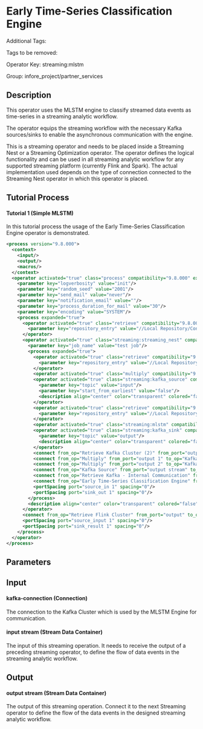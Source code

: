 
# Early Time-Series Classification Engine

Additional Tags: 

Tags to be removed:

Operator Key: streaming:mlstm

Group: infore_project/partner_services

## Description

This operator uses the MLSTM engine to classify streamed data events as time-series in a streaming analytic workflow.

The operator equips the streaming workflow with the necessary Kafka sources/sinks to enable the asynchronous communication with the engine.

This is a streaming operator and needs to be placed inside a Streaming Nest or a Streaming Optimization operator.
The operator defines the logical functionality and can be used in all streaming analytic workflow for any supported streaming platform (currently Flink and Spark).
The actual implementation used depends on the type of connection connected to the Streaming Nest operator in which this operator is placed.

## Tutorial Process

#### Tutorial 1 (Simple MLSTM)

In this tutorial process the usage of the Early Time-Series Classification Engine operator is demonstrated.

```xml
<process version="9.8.000">
  <context>
    <input/>
    <output/>
    <macros/>
  </context>
  <operator activated="true" class="process" compatibility="9.8.000" expanded="true" name="Process" origin="GENERATED_TUTORIAL">
    <parameter key="logverbosity" value="init"/>
    <parameter key="random_seed" value="2001"/>
    <parameter key="send_mail" value="never"/>
    <parameter key="notification_email" value=""/>
    <parameter key="process_duration_for_mail" value="30"/>
    <parameter key="encoding" value="SYSTEM"/>
    <process expanded="true">
      <operator activated="true" class="retrieve" compatibility="9.8.000" expanded="true" height="68" name="Retrieve Flink Cluster" origin="GENERATED_TUTORIAL" width="90" x="179" y="34">
        <parameter key="repository_entry" value="//Local Repository/Connections/Flink Cluster"/>
      </operator>
      <operator activated="true" class="streaming:streaming_nest" compatibility="0.6.000-SNAPSHOT" expanded="true" height="82" name="Streaming Nest" origin="GENERATED_TUTORIAL" width="90" x="380" y="34">
        <parameter key="job_name" value="test job"/>
        <process expanded="true">
          <operator activated="true" class="retrieve" compatibility="9.8.000" expanded="true" height="68" name="Retrieve Kafka Cluster (2)" origin="GENERATED_TUTORIAL" width="90" x="45" y="34">
            <parameter key="repository_entry" value="//Local Repository/Connections/Kafka Cluster"/>
          </operator>
          <operator activated="true" class="multiply" compatibility="9.8.000" expanded="true" height="103" name="Multiply" origin="GENERATED_TUTORIAL" width="90" x="179" y="34"/>
          <operator activated="true" class="streaming:kafka_source" compatibility="0.6.000-SNAPSHOT" expanded="true" height="68" name="Kafka Source" origin="GENERATED_TUTORIAL" width="90" x="313" y="187">
            <parameter key="topic" value="input"/>
            <parameter key="start_from_earliest" value="false"/>
            <description align="center" color="transparent" colored="false" width="126">Receive input events from the input kafka topic</description>
          </operator>
          <operator activated="true" class="retrieve" compatibility="9.8.000" expanded="true" height="68" name="Retrieve Kafka - Internal Communication" origin="GENERATED_TUTORIAL" width="90" x="313" y="85">
            <parameter key="repository_entry" value="//Local Repository/Connections/Kafka - Internal Communication"/>
          </operator>
          <operator activated="true" class="streaming:mlstm" compatibility="0.6.000-SNAPSHOT" expanded="true" height="82" name="Early Time-Series Classification Engine" width="90" x="514" y="85"/>
          <operator activated="true" class="streaming:kafka_sink" compatibility="0.6.000-SNAPSHOT" expanded="true" height="82" name="Kafka Sink" origin="GENERATED_TUTORIAL" width="90" x="849" y="34">
            <parameter key="topic" value="output"/>
            <description align="center" color="transparent" colored="false" width="126">Push output events to the output kafka topic</description>
          </operator>
          <connect from_op="Retrieve Kafka Cluster (2)" from_port="output" to_op="Multiply" to_port="input"/>
          <connect from_op="Multiply" from_port="output 1" to_op="Kafka Sink" to_port="connection"/>
          <connect from_op="Multiply" from_port="output 2" to_op="Kafka Source" to_port="connection"/>
          <connect from_op="Kafka Source" from_port="output stream" to_op="Early Time-Series Classification Engine" to_port="input stream"/>
          <connect from_op="Retrieve Kafka - Internal Communication" from_port="output" to_op="Early Time-Series Classification Engine" to_port="kafka-connection"/>
          <connect from_op="Early Time-Series Classification Engine" from_port="output stream" to_op="Kafka Sink" to_port="input stream"/>
          <portSpacing port="source_in 1" spacing="0"/>
          <portSpacing port="sink_out 1" spacing="0"/>
        </process>
        <description align="center" color="transparent" colored="false" width="126">Deploy the designed Streaming Analytic process on the provided Flink Cluster.&lt;br&gt;</description>
      </operator>
      <connect from_op="Retrieve Flink Cluster" from_port="output" to_op="Streaming Nest" to_port="connection"/>
      <portSpacing port="source_input 1" spacing="0"/>
      <portSpacing port="sink_result 1" spacing="0"/>
    </process>
  </operator>
</process>
```

## Parameters

## Input

#### kafka-connection (Connection)

The connection to the Kafka Cluster which is used by the MLSTM Engine for communication.

#### input stream (Stream Data Container)

The input of this streaming operation.
It needs to receive the output of a preceding streaming operator, to define the flow of data events in the streaming analytic workflow.

## Output

#### output stream (Stream Data Container)

The output of this streaming operation.
Connect it to the next Streaming operator to define the flow of the data events in the designed streaming analytic workflow.